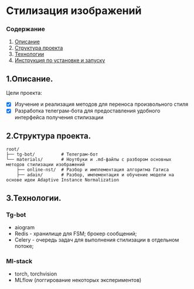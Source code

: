 # Стилизация изображений
### Содержание
1. [Описание](#title1)
2. [Структура проекта](#title2)
3. [Технологии](#title3)
4. [Инструкция по установке и запуску](#title4)

## <a id="title1">1.Описание.</a>
Цели проекта:
- [X] Изучение и реализация методов для переноса произвольного стиля
- [X] Разработка телеграм-бота для предоставления удобного интерфейса получения стилизации

## <a id="title2">2.Структура проекта.</a>
```
root/
├── tg-bot/          # Телеграм-бот
└── materials/       # Ноутбуки и .md-файлы с разбором основных методов стилизации изображений
    ├── online-nst/  # Разбор и имплементация алгоритма Гатиса
    ├── adain/       # Разбор, имлементация и обучение модели на основе идеи Adaptive Instance Normalization  
```

## <a id="title3">3.Технологии.</a>
### Tg-bot
* aiogram
* Redis - хранилище для FSM; брокер сообщений;
* Celery - очередь задач для выполнения стилизации в отдельном потоке;
### Ml-stack
* torch, torchvision
* MLflow (логгирование некоторых экспериментов)
